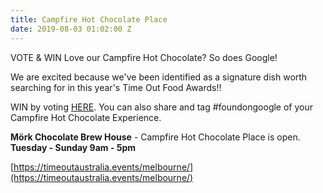 ```yaml
---
title: Campfire Hot Chocolate Place
date: 2019-08-03 01:02:00 Z
---
```


VOTE & WIN
Love our Campfire Hot Chocolate? So does Google!

We are excited because we've been identified as a signature dish worth searching for in this year's Time Out Food Awards!! 


WIN by voting [HERE](https://timeoutaustralia.events/melbourne/). You can also share and tag #foundongoogle of your Campfire Hot Chocolate Experience.


**Mörk Chocolate Brew House** - Campfire Hot Chocolate Place is open.
**Tuesday - Sunday 9am - 5pm**


[https://timeoutaustralia.events/melbourne/](https://timeoutaustralia.events/melbourne/)

